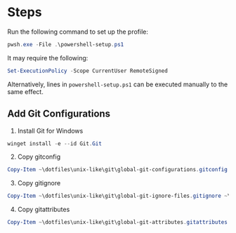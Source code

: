 # Steps

Run the following command to set up the profile:

```powershell
pwsh.exe -File .\powershell-setup.ps1
```

It may require the following:

```powershell
Set-ExecutionPolicy -Scope CurrentUser RemoteSigned
```

Alternatively, lines in `powershell-setup.ps1` can be executed manually to the same effect.

## Add Git Configurations

1. Install Git for Windows

```powershell
winget install -e --id Git.Git
```

2. Copy gitconfig

```powershell
Copy-Item ~\dotfiles\unix-like\git\global-git-configurations.gitconfig ~\.gitconfig
```

3. Copy gitignore

```powershell
Copy-Item ~\dotfiles\unix-like\git\global-git-ignore-files.gitignore ~\.gitignore
```

4. Copy gitattributes

```powershell
Copy-Item ~\dotfiles\unix-like\git\global-git-attributes.gitattributes ~\.gitattributes
```
